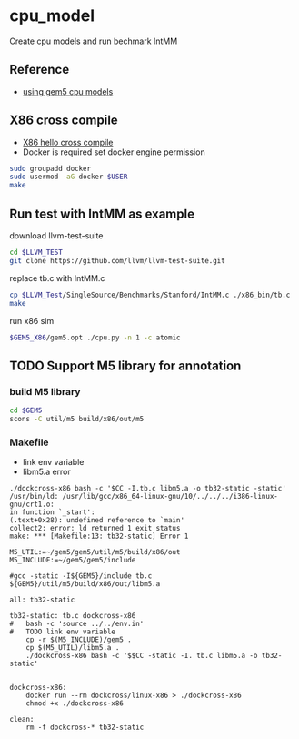 # cpu_model
Create cpu models and run bechmark IntMM

## Reference
- [using gem5 cpu models](https://ucdavis365-my.sharepoint.com/:p:/g/personal/jlowepower_ucdavis_edu/EYRn68yb9nZJk9Puf7dV40YBdQNfhN_EyM2FsiQA4qG2eA?rtime=v4VWtFJ32kg)

## X86 cross compile
- [X86 hello cross compile](https://gem5.googlesource.com/amd/gem5/+/refs/heads/master/tests/test-progs/hello/src?autodive=0%2F/)
- Docker is required
set docker engine permission
```bash
sudo groupadd docker
sudo usermod -aG docker $USER
make
```

## Run test with IntMM as example
download llvm-test-suite
```bash
cd $LLVM_TEST
git clone https://github.com/llvm/llvm-test-suite.git
```
replace tb.c with IntMM.c
```bash
cp $LLVM_Test/SingleSource/Benchmarks/Stanford/IntMM.c ./x86_bin/tb.c
make
```
run x86 sim
```bash
$GEM5_X86/gem5.opt ./cpu.py -n 1 -c atomic
```


## TODO Support M5 library for annotation
### build M5 library
```bash 
cd $GEM5
scons -C util/m5 build/x86/out/m5
```
### Makefile
- link env variable
- libm5.a error 
```
./dockcross-x86 bash -c '$CC -I.tb.c libm5.a -o tb32-static -static'                  
/usr/bin/ld: /usr/lib/gcc/x86_64-linux-gnu/10/../../../i386-linux-gnu/crt1.o:
in function `_start':                                                                          
(.text+0x28): undefined reference to `main'                                           
collect2: error: ld returned 1 exit status                                            
make: *** [Makefile:13: tb32-static] Error 1  
```
```
M5_UTIL:=~/gem5/gem5/util/m5/build/x86/out
M5_INCLUDE:=~/gem5/gem5/include

#gcc -static -I${GEM5}/include tb.c ${GEM5}/util/m5/build/x86/out/libm5.a

all: tb32-static

tb32-static: tb.c dockcross-x86 
#	bash -c 'source ../../env.in'
#	TODO link env variable
	cp -r $(M5_INCLUDE)/gem5 .
	cp $(M5_UTIL)/libm5.a .
	./dockcross-x86 bash -c '$$CC -static -I. tb.c libm5.a -o tb32-static'


dockcross-x86:
	docker run --rm dockcross/linux-x86 > ./dockcross-x86
	chmod +x ./dockcross-x86

clean:
	rm -f dockcross-* tb32-static
```

